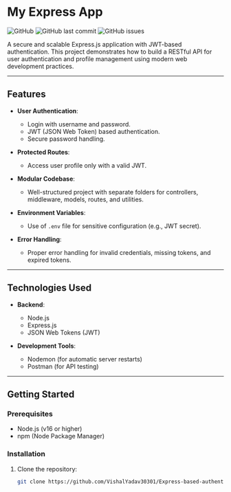 # My Express App

![GitHub](https://img.shields.io/github/license/VishalYadav30301/Express-based-authentication-system-JWT-JSON-Web-Tokens)
![GitHub last commit](https://img.shields.io/github/last-commit/VishalYadav30301/Express-based-authentication-system-JWT-JSON-Web-Tokens)
![GitHub issues](https://img.shields.io/github/issues/VishalYadav30301/Express-based-authentication-system-JWT-JSON-Web-Tokens)

A secure and scalable Express.js application with JWT-based authentication. This project demonstrates how to build a RESTful API for user authentication and profile management using modern web development practices.

---

## Features

- **User Authentication**:
  - Login with username and password.
  - JWT (JSON Web Token) based authentication.
  - Secure password handling.

- **Protected Routes**:
  - Access user profile only with a valid JWT.

- **Modular Codebase**:
  - Well-structured project with separate folders for controllers, middleware, models, routes, and utilities.

- **Environment Variables**:
  - Use of `.env` file for sensitive configuration (e.g., JWT secret).

- **Error Handling**:
  - Proper error handling for invalid credentials, missing tokens, and expired tokens.

---

## Technologies Used

- **Backend**:
  - Node.js
  - Express.js
  - JSON Web Tokens (JWT)

- **Development Tools**:
  - Nodemon (for automatic server restarts)
  - Postman (for API testing)

---

## Getting Started

### Prerequisites

- Node.js (v16 or higher)
- npm (Node Package Manager)

### Installation

1. Clone the repository:
   ```bash
   git clone https://github.com/VishalYadav30301/Express-based-authentication-system-JWT-JSON-Web-Tokens
